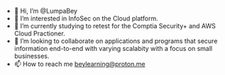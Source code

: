 - 👋 Hi, I’m @LumpaBey
- 👀 I’m interested in InfoSec on the Cloud platform. 
- 🌱 I’m currently studying to retest for the Comptia Security+ and AWS Cloud Practioner. 
- 💞️ I’m looking to collaborate on applications and programs that secure information end-to-end with varying scalabity with a focus on small businesses. 
- 📫 How to reach me beylearning@proton.me

<!---
LumpaBey/LumpaBey is a ✨ special ✨ repository because its `README.md` (this file) appears on your GitHub profile.
You can click the Preview link to take a look at your changes.
--->
